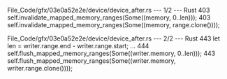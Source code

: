 File_Code/gfx/03e0a52e2e/device/device_after.rs --- 1/2 --- Rust
403                 self.invalidate_mapped_memory_ranges(Some((memory, 0..len)));                                                                            403                 self.invalidate_mapped_memory_ranges(Some((memory, range.clone())));

File_Code/gfx/03e0a52e2e/device/device_after.rs --- 2/2 --- Rust
443         let len = writer.range.end - writer.range.start;                                                                                                 ... 
444         self.flush_mapped_memory_ranges(Some((writer.memory, 0..len)));                                                                                  443         self.flush_mapped_memory_ranges(Some((writer.memory, writer.range.clone())));


